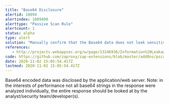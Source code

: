 ```yaml
---
title: "Base64 Disclosure"
alertid: 10094
alertindex: 1009400
alerttype: "Passive Scan Rule"
alertcount: 1
status: alpha
type: alert
solution: "Manually confirm that the Base64 data does not leak sensitive information, and that the data cannot be aggregated/used to exploit other vulnerabilities."
references:
   - http://projects.webappsec.org/w/page/13246936/Information%20Leakage
code: https://github.com/zaproxy/zap-extensions/blob/master/addOns/pscanrulesAlpha/src/main/java/org/zaproxy/zap/extension/pscanrulesAlpha/Base64Disclosure.java
date: 2020-11-02 15:05:54.417Z
lastmod: 2020-11-02 15:05:54.417Z
---
```

Base64 encoded data was disclosed by the application/web server. Note: in the interests of performance not all base64 strings in the response were analyzed individually, the entire response should be looked at by the analyst/security team/developer(s).
